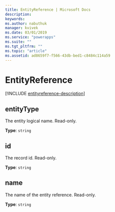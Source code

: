 ```yaml
---
title: EntityReference | Microsoft Docs
description: 
keywords:
ms.author: nabuthuk
manager: kvivek
ms.date: 03/01/2019
ms.service: "powerapps"
ms.suite: ""
ms.tgt_pltfrm: ""
ms.topic: "article"
ms.assetid: ad8659f7-f566-43db-bed1-c8484c114a59
---
```


# EntityReference

<!-- CustomControlEntityReference -->

[!INCLUDE [entityreference-description](includes/entityreference-description.md)]

## entityType

The entity logical name. Read-only.

**Type**: `string`

## id

The record id. Read-only.

**Type**: `string`

## name

The name of the entity reference. Read-only.

**Type**: `string`


